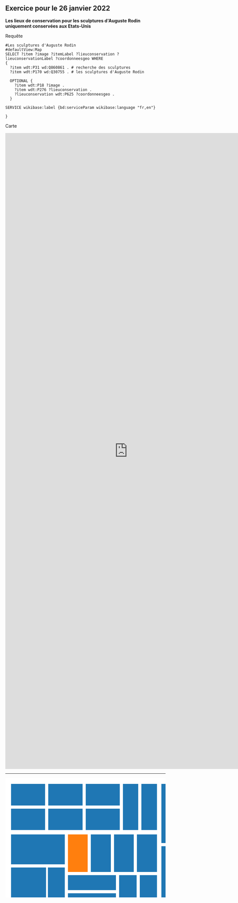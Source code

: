 ## Exercice pour le 26 janvier 2022 

**Les lieux de conservation pour les sculptures d'Auguste Rodin uniquement conservées aux Etats-Unis**

Requête

```sparql
#Les sculptures d'Auguste Rodin 
#defaultView:Map
SELECT ?item ?image ?itemLabel ?lieuconservation ?lieuconservationLabel ?coordonneesgeo WHERE
{
  ?item wdt:P31 wd:Q860861 . # recherche des sculptures 
  ?item wdt:P170 wd:Q30755 . # les sculptures d'Auguste Rodin 
  
  OPTIONAL {
    ?item wdt:P18 ?image .
    ?item wdt:P276 ?lieuconservation .
    ?lieuconservation wdt:P625 ?coordonneesgeo . 
  }

SERVICE wikibase:label {bd:serviceParam wikibase:language "fr,en"}
  
}
```


Carte

<iframe style="width: 80vw; height: 50vh; border: none;" src="https://query.wikidata.org/embed.html#%23Les%20sculptures%20d'Auguste%20Rodin%20%0A%23defaultView%3AMap%0ASELECT%20%3Fitem%20%3Fimage%20%3FitemLabel%20%3Flieuconservation%20%3FlieuconservationLabel%20%3Fcoordonneesgeo%20%3Fpays%20WHERE%0A%7B%0A%20%20%3Fitem%20wdt%3AP31%2Fwdt%3AP279*%20wd%3AQ860861%20.%20%23%20recherche%20des%20sculptures%20%0A%20%20%3Fitem%20wdt%3AP170%20wd%3AQ30755%20.%20%23%20les%20sculptures%20d'Auguste%20Rodin%20%0A%20%20%0A%20%20OPTIONAL%20%7B%0A%20%20%20%20%3Fitem%20wdt%3AP18%20%3Fimage%20.%20%23%20les%20images%20%0A%20%20%20%20%3Fitem%20wdt%3AP276%20%3Flieuconservation%20.%20%23%20les%20lieux%20de%20conservation%20des%20sculptures%20%0A%20%20%20%20%3Flieuconservation%20wdt%3AP625%20%3Fcoordonneesgeo%20.%20%0A%20%20%7D%0A%0ASERVICE%20wikibase%3Alabel%20%7Bbd%3AserviceParam%20wikibase%3Alanguage%20%22fr%2Cen%22%7D%0A%20%20%0A%7D" referrerpolicy="origin" sandbox="allow-scripts allow-same-origin allow-popups"></iframe>


---------------

<svg xmlns="http://www.w3.org/2000/svg" width="805" height="600"><rect width="805" height="600" x="0" y="0" fill="#FFFFFF" id="backgorund"/><g transform="translate(10,10)" id="viz"><g id="leaves"><g transform="translate(8,8)"><rect id="path0" fill="#1f77b4" width="107" height="68"/><clipPath id="clip0"><use xmlns:ns1="http://www.w3.org/1999/xlink" ns1:href="#path0"/></clipPath><text clip-path="url(#clip0)" font-family="Arial, sans-serif" font-size="10" dominant-baseline="text-before-edge" class="txt"><tspan x="3" y="0.2em" style="font-family: Arial, sans-serif; font-size: 10px; fill: black; font-weight: bold;">14</tspan><tspan x="3" y="1.3em" style="font-family: Arial, sans-serif; font-size: 10px; fill: black; font-weight: normal;">Bibliothèque François Mitterrand</tspan><tspan x="3" y="2.4000000000000004em" style="font-family: Arial, sans-serif; font-size: 10px; fill: black; font-weight: normal; font-style: italic;">non</tspan></text></g><g transform="translate(8,86)"><rect id="path1" fill="#1f77b4" width="107" height="67"/><clipPath id="clip1"><use xmlns:ns2="http://www.w3.org/1999/xlink" ns2:href="#path1"/></clipPath><text clip-path="url(#clip1)" font-family="Arial, sans-serif" font-size="10" dominant-baseline="text-before-edge" class="txt"><tspan x="3" y="0.2em" style="font-family: Arial, sans-serif; font-size: 10px; fill: black; font-weight: bold;">14</tspan><tspan x="3" y="1.3em" style="font-family: Arial, sans-serif; font-size: 10px; fill: black; font-weight: normal;">Cour Saint-Émilion</tspan><tspan x="3" y="2.4000000000000004em" style="font-family: Arial, sans-serif; font-size: 10px; fill: black; font-weight: normal; font-style: italic;">non</tspan></text></g><g transform="translate(125,8)"><rect id="path2" fill="#1f77b4" width="108" height="68"/><clipPath id="clip2"><use xmlns:ns3="http://www.w3.org/1999/xlink" ns3:href="#path2"/></clipPath><text clip-path="url(#clip2)" font-family="Arial, sans-serif" font-size="10" dominant-baseline="text-before-edge" class="txt"><tspan x="3" y="0.2em" style="font-family: Arial, sans-serif; font-size: 10px; fill: black; font-weight: bold;">14</tspan><tspan x="3" y="1.3em" style="font-family: Arial, sans-serif; font-size: 10px; fill: black; font-weight: normal;">Saint-Lazare</tspan><tspan x="3" y="2.4000000000000004em" style="font-family: Arial, sans-serif; font-size: 10px; fill: black; font-weight: normal; font-style: italic;">non</tspan></text></g><g transform="translate(125,86)"><rect id="path3" fill="#1f77b4" width="108" height="67"/><clipPath id="clip3"><use xmlns:ns4="http://www.w3.org/1999/xlink" ns4:href="#path3"/></clipPath><text clip-path="url(#clip3)" font-family="Arial, sans-serif" font-size="10" dominant-baseline="text-before-edge" class="txt"><tspan x="3" y="0.2em" style="font-family: Arial, sans-serif; font-size: 10px; fill: black; font-weight: bold;">14</tspan><tspan x="3" y="1.3em" style="font-family: Arial, sans-serif; font-size: 10px; fill: black; font-weight: normal;">Bercy</tspan><tspan x="3" y="2.4000000000000004em" style="font-family: Arial, sans-serif; font-size: 10px; fill: black; font-weight: normal; font-style: italic;">non</tspan></text></g><g transform="translate(243,8)"><rect id="path4" fill="#1f77b4" width="107" height="68"/><clipPath id="clip4"><use xmlns:ns5="http://www.w3.org/1999/xlink" ns5:href="#path4"/></clipPath><text clip-path="url(#clip4)" font-family="Arial, sans-serif" font-size="10" dominant-baseline="text-before-edge" class="txt"><tspan x="3" y="0.2em" style="font-family: Arial, sans-serif; font-size: 10px; fill: black; font-weight: bold;">14</tspan><tspan x="3" y="1.3em" style="font-family: Arial, sans-serif; font-size: 10px; fill: black; font-weight: normal;">Gare de Lyon</tspan><tspan x="3" y="2.4000000000000004em" style="font-family: Arial, sans-serif; font-size: 10px; fill: black; font-weight: normal; font-style: italic;">non</tspan></text></g><g transform="translate(243,86)"><rect id="path5" fill="#1f77b4" width="107" height="67"/><clipPath id="clip5"><use xmlns:ns6="http://www.w3.org/1999/xlink" ns6:href="#path5"/></clipPath><text clip-path="url(#clip5)" font-family="Arial, sans-serif" font-size="10" dominant-baseline="text-before-edge" class="txt"><tspan x="3" y="0.2em" style="font-family: Arial, sans-serif; font-size: 10px; fill: black; font-weight: bold;">14</tspan><tspan x="3" y="1.3em" style="font-family: Arial, sans-serif; font-size: 10px; fill: black; font-weight: normal;">Olympiades</tspan><tspan x="3" y="2.4000000000000004em" style="font-family: Arial, sans-serif; font-size: 10px; fill: black; font-weight: normal; font-style: italic;">non</tspan></text></g><g transform="translate(360,8)"><rect id="path6" fill="#1f77b4" width="48" height="145"/><clipPath id="clip6"><use xmlns:ns7="http://www.w3.org/1999/xlink" ns7:href="#path6"/></clipPath><text clip-path="url(#clip6)" font-family="Arial, sans-serif" font-size="10" dominant-baseline="text-before-edge" class="txt"><tspan x="3" y="0.2em" style="font-family: Arial, sans-serif; font-size: 10px; fill: black; font-weight: bold;">14</tspan><tspan x="3" y="1.3em" style="font-family: Arial, sans-serif; font-size: 10px; fill: black; font-weight: normal;">Pyramides</tspan><tspan x="3" y="2.4000000000000004em" style="font-family: Arial, sans-serif; font-size: 10px; fill: black; font-weight: normal; font-style: italic;">non</tspan></text></g><g transform="translate(418,8)"><rect id="path7" fill="#1f77b4" width="49" height="145"/><clipPath id="clip7"><use xmlns:ns8="http://www.w3.org/1999/xlink" ns8:href="#path7"/></clipPath><text clip-path="url(#clip7)" font-family="Arial, sans-serif" font-size="10" dominant-baseline="text-before-edge" class="txt"><tspan x="3" y="0.2em" style="font-family: Arial, sans-serif; font-size: 10px; fill: black; font-weight: bold;">14</tspan><tspan x="3" y="1.3em" style="font-family: Arial, sans-serif; font-size: 10px; fill: black; font-weight: normal;">Madeleine</tspan><tspan x="3" y="2.4000000000000004em" style="font-family: Arial, sans-serif; font-size: 10px; fill: black; font-weight: normal; font-style: italic;">non</tspan></text></g><g transform="translate(8,167)"><rect id="path8" fill="#1f77b4" width="169" height="94"/><clipPath id="clip8"><use xmlns:ns9="http://www.w3.org/1999/xlink" ns9:href="#path8"/></clipPath><text clip-path="url(#clip8)" font-family="Arial, sans-serif" font-size="10" dominant-baseline="text-before-edge" class="txt"><tspan x="3" y="0.2em" style="font-family: Arial, sans-serif; font-size: 10px; fill: black; font-weight: bold;">A</tspan><tspan x="3" y="1.3em" style="font-family: Arial, sans-serif; font-size: 10px; fill: black; font-weight: normal;">Charles-de-Gaulle - Étoile</tspan><tspan x="3" y="2.4000000000000004em" style="font-family: Arial, sans-serif; font-size: 10px; fill: black; font-weight: normal; font-style: italic;">non</tspan></text></g><g transform="translate(8,271)"><rect id="path9" fill="#1f77b4" width="110" height="146"/><clipPath id="clip9"><use xmlns:ns10="http://www.w3.org/1999/xlink" ns10:href="#path9"/></clipPath><text clip-path="url(#clip9)" font-family="Arial, sans-serif" font-size="10" dominant-baseline="text-before-edge" class="txt"><tspan x="3" y="0.2em" style="font-family: Arial, sans-serif; font-size: 10px; fill: black; font-weight: bold;">A</tspan><tspan x="3" y="1.3em" style="font-family: Arial, sans-serif; font-size: 10px; fill: black; font-weight: normal;">Gare de Châtelet – Les Halles</tspan><tspan x="3" y="2.4000000000000004em" style="font-family: Arial, sans-serif; font-size: 10px; fill: black; font-weight: normal; font-style: italic;">non</tspan></text></g><g transform="translate(124,271)"><rect id="path10" fill="#1f77b4" width="53" height="146"/><clipPath id="clip10"><use xmlns:ns11="http://www.w3.org/1999/xlink" ns11:href="#path10"/></clipPath><text clip-path="url(#clip10)" font-family="Arial, sans-serif" font-size="10" dominant-baseline="text-before-edge" class="txt"><tspan x="3" y="0.2em" style="font-family: Arial, sans-serif; font-size: 10px; fill: black; font-weight: bold;">A</tspan><tspan x="3" y="1.3em" style="font-family: Arial, sans-serif; font-size: 10px; fill: black; font-weight: normal;">Gare de Châtelet – Les Halles</tspan><tspan x="3" y="2.4000000000000004em" style="font-family: Arial, sans-serif; font-size: 10px; fill: black; font-weight: normal; font-style: italic;">non</tspan></text></g><g transform="translate(8,427)"><rect id="path11" fill="#1f77b4" width="169" height="41"/><clipPath id="clip11"><use xmlns:ns12="http://www.w3.org/1999/xlink" ns12:href="#path11"/></clipPath><text clip-path="url(#clip11)" font-family="Arial, sans-serif" font-size="10" dominant-baseline="text-before-edge" class="txt"><tspan x="3" y="0.2em" style="font-family: Arial, sans-serif; font-size: 10px; fill: black; font-weight: bold;">A</tspan><tspan x="3" y="1.3em" style="font-family: Arial, sans-serif; font-size: 10px; fill: black; font-weight: normal;">Nanterre-Préfecture</tspan><tspan x="3" y="2.4000000000000004em" style="font-family: Arial, sans-serif; font-size: 10px; fill: black; font-weight: normal; font-style: italic;">non</tspan></text></g><g transform="translate(8,478)"><rect id="path12" fill="#1f77b4" width="81" height="94"/><clipPath id="clip12"><use xmlns:ns13="http://www.w3.org/1999/xlink" ns13:href="#path12"/></clipPath><text clip-path="url(#clip12)" font-family="Arial, sans-serif" font-size="10" dominant-baseline="text-before-edge" class="txt"><tspan x="3" y="0.2em" style="font-family: Arial, sans-serif; font-size: 10px; fill: black; font-weight: bold;">A</tspan><tspan x="3" y="1.3em" style="font-family: Arial, sans-serif; font-size: 10px; fill: black; font-weight: normal;">Noisy-le-Grand – Mont d'Est</tspan><tspan x="3" y="2.4000000000000004em" style="font-family: Arial, sans-serif; font-size: 10px; fill: black; font-weight: normal; font-style: italic;">non</tspan></text></g><g transform="translate(95,478)"><rect id="path13" fill="#1f77b4" width="82" height="94"/><clipPath id="clip13"><use xmlns:ns14="http://www.w3.org/1999/xlink" ns14:href="#path13"/></clipPath><text clip-path="url(#clip13)" font-family="Arial, sans-serif" font-size="10" dominant-baseline="text-before-edge" class="txt"><tspan x="3" y="0.2em" style="font-family: Arial, sans-serif; font-size: 10px; fill: black; font-weight: bold;">A</tspan><tspan x="3" y="1.3em" style="font-family: Arial, sans-serif; font-size: 10px; fill: black; font-weight: normal;">Noisy-le-Grand – Mont d'Est</tspan><tspan x="3" y="2.4000000000000004em" style="font-family: Arial, sans-serif; font-size: 10px; fill: black; font-weight: normal; font-style: italic;">non</tspan></text></g><g transform="translate(187,167)"><rect id="path14" fill="#ff7f0e" width="62" height="118"/><clipPath id="clip14"><use xmlns:ns15="http://www.w3.org/1999/xlink" ns15:href="#path14"/></clipPath><text clip-path="url(#clip14)" font-family="Arial, sans-serif" font-size="10" dominant-baseline="text-before-edge" class="txt"><tspan x="3" y="0.2em" style="font-family: Arial, sans-serif; font-size: 10px; fill: black; font-weight: bold;">A</tspan><tspan x="3" y="1.3em" style="font-family: Arial, sans-serif; font-size: 10px; fill: black; font-weight: normal;">Saint-Maur – Créteil</tspan><tspan x="3" y="2.4000000000000004em" style="font-family: Arial, sans-serif; font-size: 10px; fill: black; font-weight: normal; font-style: italic;">oui</tspan></text></g><g transform="translate(259,167)"><rect id="path15" fill="#1f77b4" width="63" height="118"/><clipPath id="clip15"><use xmlns:ns16="http://www.w3.org/1999/xlink" ns16:href="#path15"/></clipPath><text clip-path="url(#clip15)" font-family="Arial, sans-serif" font-size="10" dominant-baseline="text-before-edge" class="txt"><tspan x="3" y="0.2em" style="font-family: Arial, sans-serif; font-size: 10px; fill: black; font-weight: bold;">A</tspan><tspan x="3" y="1.3em" style="font-family: Arial, sans-serif; font-size: 10px; fill: black; font-weight: normal;">Val d'Europe</tspan><tspan x="3" y="2.4000000000000004em" style="font-family: Arial, sans-serif; font-size: 10px; fill: black; font-weight: normal; font-style: italic;">non</tspan></text></g><g transform="translate(332,167)"><rect id="path16" fill="#1f77b4" width="62" height="118"/><clipPath id="clip16"><use xmlns:ns17="http://www.w3.org/1999/xlink" ns17:href="#path16"/></clipPath><text clip-path="url(#clip16)" font-family="Arial, sans-serif" font-size="10" dominant-baseline="text-before-edge" class="txt"><tspan x="3" y="0.2em" style="font-family: Arial, sans-serif; font-size: 10px; fill: black; font-weight: bold;">A</tspan><tspan x="3" y="1.3em" style="font-family: Arial, sans-serif; font-size: 10px; fill: black; font-weight: normal;">Auber</tspan><tspan x="3" y="2.4000000000000004em" style="font-family: Arial, sans-serif; font-size: 10px; fill: black; font-weight: normal; font-style: italic;">non</tspan></text></g><g transform="translate(404,167)"><rect id="path17" fill="#1f77b4" width="63" height="118"/><clipPath id="clip17"><use xmlns:ns18="http://www.w3.org/1999/xlink" ns18:href="#path17"/></clipPath><text clip-path="url(#clip17)" font-family="Arial, sans-serif" font-size="10" dominant-baseline="text-before-edge" class="txt"><tspan x="3" y="0.2em" style="font-family: Arial, sans-serif; font-size: 10px; fill: black; font-weight: bold;">A</tspan><tspan x="3" y="1.3em" style="font-family: Arial, sans-serif; font-size: 10px; fill: black; font-weight: normal;">Gare de Nanterre – Université</tspan><tspan x="3" y="2.4000000000000004em" style="font-family: Arial, sans-serif; font-size: 10px; fill: black; font-weight: normal; font-style: italic;">non</tspan></text></g><g transform="translate(187,295)"><rect id="path18" fill="#1f77b4" width="151" height="47"/><clipPath id="clip18"><use xmlns:ns19="http://www.w3.org/1999/xlink" ns19:href="#path18"/></clipPath><text clip-path="url(#clip18)" font-family="Arial, sans-serif" font-size="10" dominant-baseline="text-before-edge" class="txt"><tspan x="3" y="0.2em" style="font-family: Arial, sans-serif; font-size: 10px; fill: black; font-weight: bold;">A</tspan><tspan x="3" y="1.3em" style="font-family: Arial, sans-serif; font-size: 10px; fill: black; font-weight: normal;">Rueil-Malmaison</tspan><tspan x="3" y="2.4000000000000004em" style="font-family: Arial, sans-serif; font-size: 10px; fill: black; font-weight: normal; font-style: italic;">non</tspan></text></g><g transform="translate(187,352)"><rect id="path19" fill="#1f77b4" width="151" height="50"/><clipPath id="clip19"><use xmlns:ns20="http://www.w3.org/1999/xlink" ns20:href="#path19"/></clipPath><text clip-path="url(#clip19)" font-family="Arial, sans-serif" font-size="10" dominant-baseline="text-before-edge" class="txt"><tspan x="3" y="0.2em" style="font-family: Arial, sans-serif; font-size: 10px; fill: black; font-weight: bold;">A</tspan><tspan x="3" y="1.3em" style="font-family: Arial, sans-serif; font-size: 10px; fill: black; font-weight: normal;">Saint-Germain-en-Laye station</tspan><tspan x="3" y="2.4000000000000004em" style="font-family: Arial, sans-serif; font-size: 10px; fill: black; font-weight: normal; font-style: italic;">non</tspan></text></g><g transform="translate(187,408)"><rect id="path20" fill="#1f77b4" width="151" height="49"/><clipPath id="clip20"><use xmlns:ns21="http://www.w3.org/1999/xlink" ns21:href="#path20"/></clipPath><text clip-path="url(#clip20)" font-family="Arial, sans-serif" font-size="10" dominant-baseline="text-before-edge" class="txt"><tspan x="3" y="0.2em" style="font-family: Arial, sans-serif; font-size: 10px; fill: black; font-weight: bold;">A</tspan><tspan x="3" y="1.3em" style="font-family: Arial, sans-serif; font-size: 10px; fill: black; font-weight: normal;">Saint-Germain-en-Laye station</tspan><tspan x="3" y="2.4000000000000004em" style="font-family: Arial, sans-serif; font-size: 10px; fill: black; font-weight: normal; font-style: italic;">non</tspan></text></g><g transform="translate(187,467)"><rect id="path21" fill="#1f77b4" width="151" height="48"/><clipPath id="clip21"><use xmlns:ns22="http://www.w3.org/1999/xlink" ns22:href="#path21"/></clipPath><text clip-path="url(#clip21)" font-family="Arial, sans-serif" font-size="10" dominant-baseline="text-before-edge" class="txt"><tspan x="3" y="0.2em" style="font-family: Arial, sans-serif; font-size: 10px; fill: black; font-weight: bold;">A</tspan><tspan x="3" y="1.3em" style="font-family: Arial, sans-serif; font-size: 10px; fill: black; font-weight: normal;">Gare de Lyon</tspan><tspan x="3" y="2.4000000000000004em" style="font-family: Arial, sans-serif; font-size: 10px; fill: black; font-weight: normal; font-style: italic;">non</tspan></text></g><g transform="translate(187,525)"><rect id="path22" fill="#1f77b4" width="151" height="47"/><clipPath id="clip22"><use xmlns:ns23="http://www.w3.org/1999/xlink" ns23:href="#path22"/></clipPath><text clip-path="url(#clip22)" font-family="Arial, sans-serif" font-size="10" dominant-baseline="text-before-edge" class="txt"><tspan x="3" y="0.2em" style="font-family: Arial, sans-serif; font-size: 10px; fill: black; font-weight: bold;">A</tspan><tspan x="3" y="1.3em" style="font-family: Arial, sans-serif; font-size: 10px; fill: black; font-weight: normal;">Gare de Marne-la-Vallée - Chessy</tspan><tspan x="3" y="2.4000000000000004em" style="font-family: Arial, sans-serif; font-size: 10px; fill: black; font-weight: normal; font-style: italic;">non</tspan></text></g><g transform="translate(348,295)"><rect id="path23" fill="#1f77b4" width="55" height="134"/><clipPath id="clip23"><use xmlns:ns24="http://www.w3.org/1999/xlink" ns24:href="#path23"/></clipPath><text clip-path="url(#clip23)" font-family="Arial, sans-serif" font-size="10" dominant-baseline="text-before-edge" class="txt"><tspan x="3" y="0.2em" style="font-family: Arial, sans-serif; font-size: 10px; fill: black; font-weight: bold;">A</tspan><tspan x="3" y="1.3em" style="font-family: Arial, sans-serif; font-size: 10px; fill: black; font-weight: normal;">Nogent-sur-Marne (Paris RER)</tspan><tspan x="3" y="2.4000000000000004em" style="font-family: Arial, sans-serif; font-size: 10px; fill: black; font-weight: normal; font-style: italic;">non</tspan></text></g><g transform="translate(413,295)"><rect id="path24" fill="#1f77b4" width="54" height="134"/><clipPath id="clip24"><use xmlns:ns25="http://www.w3.org/1999/xlink" ns25:href="#path24"/></clipPath><text clip-path="url(#clip24)" font-family="Arial, sans-serif" font-size="10" dominant-baseline="text-before-edge" class="txt"><tspan x="3" y="0.2em" style="font-family: Arial, sans-serif; font-size: 10px; fill: black; font-weight: bold;">A</tspan><tspan x="3" y="1.3em" style="font-family: Arial, sans-serif; font-size: 10px; fill: black; font-weight: normal;">Nanterre – Ville</tspan><tspan x="3" y="2.4000000000000004em" style="font-family: Arial, sans-serif; font-size: 10px; fill: black; font-weight: normal; font-style: italic;">non</tspan></text></g><g transform="translate(348,439)"><rect id="path25" fill="#1f77b4" width="55" height="133"/><clipPath id="clip25"><use xmlns:ns26="http://www.w3.org/1999/xlink" ns26:href="#path25"/></clipPath><text clip-path="url(#clip25)" font-family="Arial, sans-serif" font-size="10" dominant-baseline="text-before-edge" class="txt"><tspan x="3" y="0.2em" style="font-family: Arial, sans-serif; font-size: 10px; fill: black; font-weight: bold;">A</tspan><tspan x="3" y="1.3em" style="font-family: Arial, sans-serif; font-size: 10px; fill: black; font-weight: normal;">La Défense</tspan><tspan x="3" y="2.4000000000000004em" style="font-family: Arial, sans-serif; font-size: 10px; fill: black; font-weight: normal; font-style: italic;">non</tspan></text></g><g transform="translate(413,439)"><rect id="path26" fill="#1f77b4" width="54" height="133"/><clipPath id="clip26"><use xmlns:ns27="http://www.w3.org/1999/xlink" ns27:href="#path26"/></clipPath><text clip-path="url(#clip26)" font-family="Arial, sans-serif" font-size="10" dominant-baseline="text-before-edge" class="txt"><tspan x="3" y="0.2em" style="font-family: Arial, sans-serif; font-size: 10px; fill: black; font-weight: bold;">A</tspan><tspan x="3" y="1.3em" style="font-family: Arial, sans-serif; font-size: 10px; fill: black; font-weight: normal;">Nation</tspan><tspan x="3" y="2.4000000000000004em" style="font-family: Arial, sans-serif; font-size: 10px; fill: black; font-weight: normal; font-style: italic;">non</tspan></text></g><g transform="translate(481,8)"><rect id="path27" fill="#1f77b4" width="34" height="186"/><clipPath id="clip27"><use xmlns:ns28="http://www.w3.org/1999/xlink" ns28:href="#path27"/></clipPath><text clip-path="url(#clip27)" font-family="Arial, sans-serif" font-size="10" dominant-baseline="text-before-edge" class="txt"><tspan x="3" y="0.2em" style="font-family: Arial, sans-serif; font-size: 10px; fill: black; font-weight: bold;">13</tspan><tspan x="3" y="1.3em" style="font-family: Arial, sans-serif; font-size: 10px; fill: black; font-weight: normal;">Les Agnettes</tspan><tspan x="3" y="2.4000000000000004em" style="font-family: Arial, sans-serif; font-size: 10px; fill: black; font-weight: normal; font-style: italic;">non</tspan></text></g><g transform="translate(481,204)"><rect id="path28" fill="#1f77b4" width="34" height="185"/><clipPath id="clip28"><use xmlns:ns29="http://www.w3.org/1999/xlink" ns29:href="#path28"/></clipPath><text clip-path="url(#clip28)" font-family="Arial, sans-serif" font-size="10" dominant-baseline="text-before-edge" class="txt"><tspan x="3" y="0.2em" style="font-family: Arial, sans-serif; font-size: 10px; fill: black; font-weight: bold;">13</tspan><tspan x="3" y="1.3em" style="font-family: Arial, sans-serif; font-size: 10px; fill: black; font-weight: normal;">Les Courtilles</tspan><tspan x="3" y="2.4000000000000004em" style="font-family: Arial, sans-serif; font-size: 10px; fill: black; font-weight: normal; font-style: italic;">non</tspan></text></g><g transform="translate(529,8)"><rect id="path29" fill="#1f77b4" width="76" height="97"/><clipPath id="clip29"><use xmlns:ns30="http://www.w3.org/1999/xlink" ns30:href="#path29"/></clipPath><text clip-path="url(#clip29)" font-family="Arial, sans-serif" font-size="10" dominant-baseline="text-before-edge" class="txt"><tspan x="3" y="0.2em" style="font-family: Arial, sans-serif; font-size: 10px; fill: black; font-weight: bold;">B</tspan><tspan x="3" y="1.3em" style="font-family: Arial, sans-serif; font-size: 10px; fill: black; font-weight: normal;">Gare d'Antony</tspan><tspan x="3" y="2.4000000000000004em" style="font-family: Arial, sans-serif; font-size: 10px; fill: black; font-weight: normal; font-style: italic;">non</tspan></text></g><g transform="translate(615,8)"><rect id="path30" fill="#ff7f0e" width="76" height="97"/><clipPath id="clip30"><use xmlns:ns31="http://www.w3.org/1999/xlink" ns31:href="#path30"/></clipPath><text clip-path="url(#clip30)" font-family="Arial, sans-serif" font-size="10" dominant-baseline="text-before-edge" class="txt"><tspan x="3" y="0.2em" style="font-family: Arial, sans-serif; font-size: 10px; fill: black; font-weight: bold;">B</tspan><tspan x="3" y="1.3em" style="font-family: Arial, sans-serif; font-size: 10px; fill: black; font-weight: normal;">gare d'Arcueil - Cachan</tspan><tspan x="3" y="2.4000000000000004em" style="font-family: Arial, sans-serif; font-size: 10px; fill: black; font-weight: normal; font-style: italic;">oui</tspan></text></g><g transform="translate(701,8)"><rect id="path31" fill="#1f77b4" width="76" height="97"/><clipPath id="clip31"><use xmlns:ns32="http://www.w3.org/1999/xlink" ns32:href="#path31"/></clipPath><text clip-path="url(#clip31)" font-family="Arial, sans-serif" font-size="10" dominant-baseline="text-before-edge" class="txt"><tspan x="3" y="0.2em" style="font-family: Arial, sans-serif; font-size: 10px; fill: black; font-weight: bold;">B</tspan><tspan x="3" y="1.3em" style="font-family: Arial, sans-serif; font-size: 10px; fill: black; font-weight: normal;">Gare de Bourg-la-Reine</tspan><tspan x="3" y="2.4000000000000004em" style="font-family: Arial, sans-serif; font-size: 10px; fill: black; font-weight: normal; font-style: italic;">non</tspan></text></g><g transform="translate(529,115)"><rect id="path32" fill="#1f77b4" width="76" height="97"/><clipPath id="clip32"><use xmlns:ns33="http://www.w3.org/1999/xlink" ns33:href="#path32"/></clipPath><text clip-path="url(#clip32)" font-family="Arial, sans-serif" font-size="10" dominant-baseline="text-before-edge" class="txt"><tspan x="3" y="0.2em" style="font-family: Arial, sans-serif; font-size: 10px; fill: black; font-weight: bold;">B</tspan><tspan x="3" y="1.3em" style="font-family: Arial, sans-serif; font-size: 10px; fill: black; font-weight: normal;">Gare de Cité Universitaire</tspan><tspan x="3" y="2.4000000000000004em" style="font-family: Arial, sans-serif; font-size: 10px; fill: black; font-weight: normal; font-style: italic;">non</tspan></text></g><g transform="translate(615,115)"><rect id="path33" fill="#ff7f0e" width="76" height="97"/><clipPath id="clip33"><use xmlns:ns34="http://www.w3.org/1999/xlink" ns34:href="#path33"/></clipPath><text clip-path="url(#clip33)" font-family="Arial, sans-serif" font-size="10" dominant-baseline="text-before-edge" class="txt"><tspan x="3" y="0.2em" style="font-family: Arial, sans-serif; font-size: 10px; fill: black; font-weight: bold;">B</tspan><tspan x="3" y="1.3em" style="font-family: Arial, sans-serif; font-size: 10px; fill: black; font-weight: normal;">Gare de Massy-Palaiseau</tspan><tspan x="3" y="2.4000000000000004em" style="font-family: Arial, sans-serif; font-size: 10px; fill: black; font-weight: normal; font-style: italic;">oui</tspan></text></g><g transform="translate(701,115)"><rect id="path34" fill="#ff7f0e" width="76" height="97"/><clipPath id="clip34"><use xmlns:ns35="http://www.w3.org/1999/xlink" ns35:href="#path34"/></clipPath><text clip-path="url(#clip34)" font-family="Arial, sans-serif" font-size="10" dominant-baseline="text-before-edge" class="txt"><tspan x="3" y="0.2em" style="font-family: Arial, sans-serif; font-size: 10px; fill: black; font-weight: bold;">B</tspan><tspan x="3" y="1.3em" style="font-family: Arial, sans-serif; font-size: 10px; fill: black; font-weight: normal;">Gare de Saint-Rémy-lès-Chevreuse</tspan><tspan x="3" y="2.4000000000000004em" style="font-family: Arial, sans-serif; font-size: 10px; fill: black; font-weight: normal; font-style: italic;">oui</tspan></text></g><g transform="translate(529,222)"><rect id="path35" fill="#1f77b4" width="93" height="79"/><clipPath id="clip35"><use xmlns:ns36="http://www.w3.org/1999/xlink" ns36:href="#path35"/></clipPath><text clip-path="url(#clip35)" font-family="Arial, sans-serif" font-size="10" dominant-baseline="text-before-edge" class="txt"><tspan x="3" y="0.2em" style="font-family: Arial, sans-serif; font-size: 10px; fill: black; font-weight: bold;">B</tspan><tspan x="3" y="1.3em" style="font-family: Arial, sans-serif; font-size: 10px; fill: black; font-weight: normal;">Gentilly</tspan><tspan x="3" y="2.4000000000000004em" style="font-family: Arial, sans-serif; font-size: 10px; fill: black; font-weight: normal; font-style: italic;">non</tspan></text></g><g transform="translate(529,311)"><rect id="path36" fill="#1f77b4" width="93" height="78"/><clipPath id="clip36"><use xmlns:ns37="http://www.w3.org/1999/xlink" ns37:href="#path36"/></clipPath><text clip-path="url(#clip36)" font-family="Arial, sans-serif" font-size="10" dominant-baseline="text-before-edge" class="txt"><tspan x="3" y="0.2em" style="font-family: Arial, sans-serif; font-size: 10px; fill: black; font-weight: bold;">B</tspan><tspan x="3" y="1.3em" style="font-family: Arial, sans-serif; font-size: 10px; fill: black; font-weight: normal;">Robinson</tspan><tspan x="3" y="2.4000000000000004em" style="font-family: Arial, sans-serif; font-size: 10px; fill: black; font-weight: normal; font-style: italic;">non</tspan></text></g><g transform="translate(632,222)"><rect id="path37" fill="#ff7f0e" width="68" height="108"/><clipPath id="clip37"><use xmlns:ns38="http://www.w3.org/1999/xlink" ns38:href="#path37"/></clipPath><text clip-path="url(#clip37)" font-family="Arial, sans-serif" font-size="10" dominant-baseline="text-before-edge" class="txt"><tspan x="3" y="0.2em" style="font-family: Arial, sans-serif; font-size: 10px; fill: black; font-weight: bold;">B</tspan><tspan x="3" y="1.3em" style="font-family: Arial, sans-serif; font-size: 10px; fill: black; font-weight: normal;">Laplace (Paris - RER)</tspan><tspan x="3" y="2.4000000000000004em" style="font-family: Arial, sans-serif; font-size: 10px; fill: black; font-weight: normal; font-style: italic;">oui</tspan></text></g><g transform="translate(710,222)"><rect id="path38" fill="#1f77b4" width="67" height="108"/><clipPath id="clip38"><use xmlns:ns39="http://www.w3.org/1999/xlink" ns39:href="#path38"/></clipPath><text clip-path="url(#clip38)" font-family="Arial, sans-serif" font-size="10" dominant-baseline="text-before-edge" class="txt"><tspan x="3" y="0.2em" style="font-family: Arial, sans-serif; font-size: 10px; fill: black; font-weight: bold;">B</tspan><tspan x="3" y="1.3em" style="font-family: Arial, sans-serif; font-size: 10px; fill: black; font-weight: normal;">Gare de Denfert-Rochereau</tspan><tspan x="3" y="2.4000000000000004em" style="font-family: Arial, sans-serif; font-size: 10px; fill: black; font-weight: normal; font-style: italic;">non</tspan></text></g><g transform="translate(632,340)"><rect id="path39" fill="#1f77b4" width="145" height="49"/><clipPath id="clip39"><use xmlns:ns40="http://www.w3.org/1999/xlink" ns40:href="#path39"/></clipPath><text clip-path="url(#clip39)" font-family="Arial, sans-serif" font-size="10" dominant-baseline="text-before-edge" class="txt"><tspan x="3" y="0.2em" style="font-family: Arial, sans-serif; font-size: 10px; fill: black; font-weight: bold;">B</tspan><tspan x="3" y="1.3em" style="font-family: Arial, sans-serif; font-size: 10px; fill: black; font-weight: normal;">Gif-sur-Yvette Station</tspan><tspan x="3" y="2.4000000000000004em" style="font-family: Arial, sans-serif; font-size: 10px; fill: black; font-weight: normal; font-style: italic;">non</tspan></text></g><g transform="translate(481,403)"><rect id="path40" fill="#1f77b4" width="89" height="78"/><clipPath id="clip40"><use xmlns:ns41="http://www.w3.org/1999/xlink" ns41:href="#path40"/></clipPath><text clip-path="url(#clip40)" font-family="Arial, sans-serif" font-size="10" dominant-baseline="text-before-edge" class="txt"><tspan x="3" y="0.2em" style="font-family: Arial, sans-serif; font-size: 10px; fill: black; font-weight: bold;">5</tspan><tspan x="3" y="1.3em" style="font-family: Arial, sans-serif; font-size: 10px; fill: black; font-weight: normal;">Bobigny – Pablo Picasso</tspan><tspan x="3" y="2.4000000000000004em" style="font-family: Arial, sans-serif; font-size: 10px; fill: black; font-weight: normal; font-style: italic;">non</tspan></text></g><g transform="translate(481,495)"><rect id="path41" fill="#1f77b4" width="89" height="77"/><clipPath id="clip41"><use xmlns:ns42="http://www.w3.org/1999/xlink" ns42:href="#path41"/></clipPath><text clip-path="url(#clip41)" font-family="Arial, sans-serif" font-size="10" dominant-baseline="text-before-edge" class="txt"><tspan x="3" y="0.2em" style="font-family: Arial, sans-serif; font-size: 10px; fill: black; font-weight: bold;">6</tspan><tspan x="3" y="1.3em" style="font-family: Arial, sans-serif; font-size: 10px; fill: black; font-weight: normal;">Trocadéro</tspan><tspan x="3" y="2.4000000000000004em" style="font-family: Arial, sans-serif; font-size: 10px; fill: black; font-weight: normal; font-style: italic;">non</tspan></text></g><g transform="translate(584,403)"><rect id="path42" fill="#1f77b4" width="90" height="78"/><clipPath id="clip42"><use xmlns:ns43="http://www.w3.org/1999/xlink" ns43:href="#path42"/></clipPath><text clip-path="url(#clip42)" font-family="Arial, sans-serif" font-size="10" dominant-baseline="text-before-edge" class="txt"><tspan x="3" y="0.2em" style="font-family: Arial, sans-serif; font-size: 10px; fill: black; font-weight: bold;">1</tspan><tspan x="3" y="1.3em" style="font-family: Arial, sans-serif; font-size: 10px; fill: black; font-weight: normal;">Charles de Gaulle – Étoile</tspan><tspan x="3" y="2.4000000000000004em" style="font-family: Arial, sans-serif; font-size: 10px; fill: black; font-weight: normal; font-style: italic;">non</tspan></text></g><g transform="translate(584,495)"><rect id="path43" fill="#ff7f0e" width="90" height="77"/><clipPath id="clip43"><use xmlns:ns44="http://www.w3.org/1999/xlink" ns44:href="#path43"/></clipPath><text clip-path="url(#clip43)" font-family="Arial, sans-serif" font-size="10" dominant-baseline="text-before-edge" class="txt"><tspan x="3" y="0.2em" style="font-family: Arial, sans-serif; font-size: 10px; fill: black; font-weight: bold;">7</tspan><tspan x="3" y="1.3em" style="font-family: Arial, sans-serif; font-size: 10px; fill: black; font-weight: normal;">Villejuif - Louis Aragon</tspan><tspan x="3" y="2.4000000000000004em" style="font-family: Arial, sans-serif; font-size: 10px; fill: black; font-weight: normal; font-style: italic;">oui</tspan></text></g><g transform="translate(688,403)"><rect id="path44" fill="#1f77b4" width="89" height="78"/><clipPath id="clip44"><use xmlns:ns45="http://www.w3.org/1999/xlink" ns45:href="#path44"/></clipPath><text clip-path="url(#clip44)" font-family="Arial, sans-serif" font-size="10" dominant-baseline="text-before-edge" class="txt"><tspan x="3" y="0.2em" style="font-family: Arial, sans-serif; font-size: 10px; fill: black; font-weight: bold;">10</tspan><tspan x="3" y="1.3em" style="font-family: Arial, sans-serif; font-size: 10px; fill: black; font-weight: normal;">Cluny – La Sorbonne</tspan><tspan x="3" y="2.4000000000000004em" style="font-family: Arial, sans-serif; font-size: 10px; fill: black; font-weight: normal; font-style: italic;">non</tspan></text></g><g transform="translate(688,495)"><rect id="path45" fill="#1f77b4" width="89" height="77"/><clipPath id="clip45"><use xmlns:ns46="http://www.w3.org/1999/xlink" ns46:href="#path45"/></clipPath><text clip-path="url(#clip45)" font-family="Arial, sans-serif" font-size="10" dominant-baseline="text-before-edge" class="txt"><tspan x="3" y="0.2em" style="font-family: Arial, sans-serif; font-size: 10px; fill: black; font-weight: bold;">12</tspan><tspan x="3" y="1.3em" style="font-family: Arial, sans-serif; font-size: 10px; fill: black; font-weight: normal;">Concorde</tspan><tspan x="3" y="2.4000000000000004em" style="font-family: Arial, sans-serif; font-size: 10px; fill: black; font-weight: normal; font-style: italic;">non</tspan></text></g></g></g></svg>

